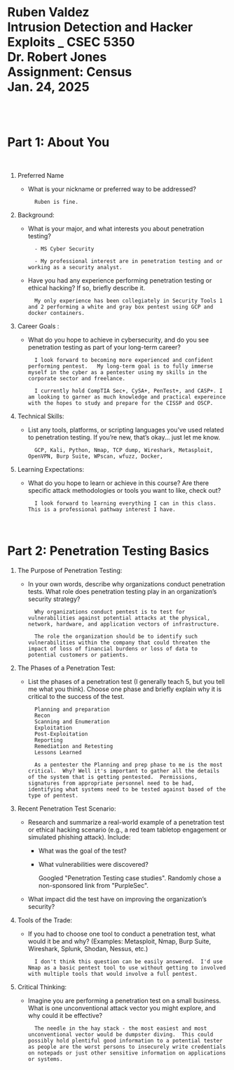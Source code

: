 Ruben Valdez <br>
Intrusion Detection and Hacker Exploits _ CSEC 5350 <br>
Dr. Robert Jones <br>
Assignment: Census <br>
Jan. 24, 2025
===

<br><br>

# Part 1: About You

<br>

1. Preferred Name 

    - What is your nickname or preferred way to be addressed?

            Ruben is fine.

2. Background:

    - What is your major, and what interests you about penetration testing?
    
            - MS Cyber Security

            - My professional interest are in penetration testing and or working as a security analyst.  

    - Have you had any experience performing penetration testing or ethical hacking? If so, briefly describe it.

            My only experience has been collegiately in Security Tools 1 and 2 performing a white and gray box pentest using GCP and docker containers.  
            

3. Career Goals :

    - What do you hope to achieve in cybersecurity, and do you see penetration testing as part of your long-term career?

            I look forward to becoming more experienced and confident performing pentest.   My long-term goal is to fully immerse myself in the cyber as a pentester using my skills in the corporate sector and freelance.  

            I currently hold CompTIA Sec+, CySA+, PenTest+, and CASP+. I am looking to garner as much knowledge and practical expereince with the hopes to study and prepare for the CISSP and OSCP.  


4. Technical Skills:

    - List any tools, platforms, or scripting languages you’ve used related to penetration testing. If you’re new, that’s okay... just let me know.

            GCP, Kali, Python, Nmap, TCP dump, Wireshark, Metasploit, OpenVPN, Burp Suite, WPscan, wfuzz, Docker, 

5. Learning Expectations:
    - What do you hope to learn or achieve in this course? Are there specific attack methodologies or tools you want to like, check out?

            I look forward to learning everything I can in this class. This is a professional pathway interest I have.  


<br>

# Part 2: Penetration Testing Basics

1. The Purpose of Penetration Testing:
    
    - In your own words, describe why organizations conduct penetration tests. What role does penetration testing play in an organization’s security strategy?

            Why organizations conduct pentest is to test for vulnerabilities against potential attacks at the physical, network, hardware, and application vectors of infrastructure.  

            The role the organization should be to identify such vulnerabilities within the company that could threaten the impact of loss of financial burdens or loss of data to potential customers or patients.


2. The Phases of a Penetration Test:
    
    - List the phases of a penetration test (I generally teach 5, but you tell me what you think). Choose one phase and briefly explain why it is critical to the success of the test.

            Planning and preparation
            Recon
            Scanning and Enumeration
            Exploitation
            Post-Exploitation
            Reporting
            Remediation and Retesting
            Lessons Learned

            As a pentester the Planning and prep phase to me is the most critical.  Why? Well it's important to gather all the details of the system that is getting pentested.  Permissions, signatures from appropriate personnel need to be had, identifying what systems need to be tested against based of the type of pentest.


3. Recent Penetration Test Scenario:
    
    - Research and summarize a real-world example of a penetration test or ethical hacking scenario (e.g., a red team tabletop engagement or simulated phishing attack). Include:

        - What was the goal of the test?
        
        - What vulnerabilities were discovered?

            Googled "Penetration Testing case studies".  Randomly chose a non-sponsored link from "PurpleSec".





    - What impact did the test have on improving the organization’s security?


4. Tools of the Trade:

    - If you had to choose one tool to conduct a penetration test, what would it be and why? (Examples: Metasploit, Nmap, Burp Suite, Wireshark, Splunk, Shodan, Nessus, etc.)

            I don't think this question can be easily answered.  I'd use Nmap as a basic pentest tool to use without getting to involved with multiple tools that would involve a full pentest. 


5. Critical Thinking:

    - Imagine you are performing a penetration test on a small business. What is one unconventional attack vector you might explore, and why could it be effective?

            The needle in the hay stack - the most easiest and most unconventional vector would be dumpster diving.  This could possibly hold plentiful good information to a potential tester as people are the worst persons to insecurely write credentials on notepads or just other sensitive information on applications or systems. 





